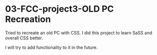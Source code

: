 # 03-FCC-project3-OLD PC Recreation

Tried to recreate an old PC with CSS.
I did this project to learn SaSS and overall CSS better.

I will try to add functionality to it in the future.
